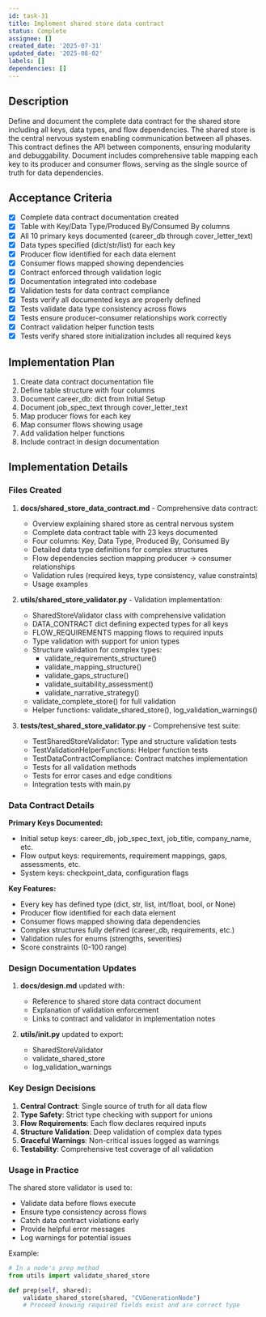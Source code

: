 ```yaml
---
id: task-31
title: Implement shared store data contract
status: Complete
assignee: []
created_date: '2025-07-31'
updated_date: '2025-08-02'
labels: []
dependencies: []
---
```


## Description

Define and document the complete data contract for the shared store including all keys, data types, and flow dependencies. The shared store is the central nervous system enabling communication between all phases. This contract defines the API between components, ensuring modularity and debuggability. Document includes comprehensive table mapping each key to its producer and consumer flows, serving as the single source of truth for data dependencies.

## Acceptance Criteria

- [x] Complete data contract documentation created
- [x] Table with Key/Data Type/Produced By/Consumed By columns
- [x] All 10 primary keys documented (career_db through cover_letter_text)
- [x] Data types specified (dict/str/list) for each key
- [x] Producer flow identified for each data element
- [x] Consumer flows mapped showing dependencies
- [x] Contract enforced through validation logic
- [x] Documentation integrated into codebase
- [x] Validation tests for data contract compliance
- [x] Tests verify all documented keys are properly defined
- [x] Tests validate data type consistency across flows
- [x] Tests ensure producer-consumer relationships work correctly
- [x] Contract validation helper function tests
- [x] Tests verify shared store initialization includes all required keys

## Implementation Plan

1. Create data contract documentation file
2. Define table structure with four columns
3. Document career_db: dict from Initial Setup
4. Document job_spec_text through cover_letter_text
5. Map producer flows for each key
6. Map consumer flows showing usage
7. Add validation helper functions
8. Include contract in design documentation

## Implementation Details

### Files Created

1. **docs/shared_store_data_contract.md** - Comprehensive data contract:
   - Overview explaining shared store as central nervous system
   - Complete data contract table with 23 keys documented
   - Four columns: Key, Data Type, Produced By, Consumed By
   - Detailed data type definitions for complex structures
   - Flow dependencies section mapping producer → consumer relationships
   - Validation rules (required keys, type consistency, value constraints)
   - Usage examples

2. **utils/shared_store_validator.py** - Validation implementation:
   - SharedStoreValidator class with comprehensive validation
   - DATA_CONTRACT dict defining expected types for all keys
   - FLOW_REQUIREMENTS mapping flows to required inputs
   - Type validation with support for union types
   - Structure validation for complex types:
     - validate_requirements_structure()
     - validate_mapping_structure()
     - validate_gaps_structure()
     - validate_suitability_assessment()
     - validate_narrative_strategy()
   - validate_complete_store() for full validation
   - Helper functions: validate_shared_store(), log_validation_warnings()

3. **tests/test_shared_store_validator.py** - Comprehensive test suite:
   - TestSharedStoreValidator: Type and structure validation tests
   - TestValidationHelperFunctions: Helper function tests
   - TestDataContractCompliance: Contract matches implementation
   - Tests for all validation methods
   - Tests for error cases and edge conditions
   - Integration tests with main.py

### Data Contract Details

**Primary Keys Documented:**
- Initial setup keys: career_db, job_spec_text, job_title, company_name, etc.
- Flow output keys: requirements, requirement mappings, gaps, assessments, etc.
- System keys: checkpoint_data, configuration flags

**Key Features:**
- Every key has defined type (dict, str, list, int/float, bool, or None)
- Producer flow identified for each data element
- Consumer flows mapped showing data dependencies
- Complex structures fully defined (career_db, requirements, etc.)
- Validation rules for enums (strengths, severities)
- Score constraints (0-100 range)

### Design Documentation Updates

1. **docs/design.md** updated with:
   - Reference to shared store data contract document
   - Explanation of validation enforcement
   - Links to contract and validator in implementation notes

2. **utils/__init__.py** updated to export:
   - SharedStoreValidator
   - validate_shared_store
   - log_validation_warnings

### Key Design Decisions

1. **Central Contract**: Single source of truth for all data flow
2. **Type Safety**: Strict type checking with support for unions
3. **Flow Requirements**: Each flow declares required inputs
4. **Structure Validation**: Deep validation of complex data types
5. **Graceful Warnings**: Non-critical issues logged as warnings
6. **Testability**: Comprehensive test coverage of all validation

### Usage in Practice

The shared store validator is used to:
- Validate data before flows execute
- Ensure type consistency across flows
- Catch data contract violations early
- Provide helpful error messages
- Log warnings for potential issues

Example:
```python
# In a node's prep method
from utils import validate_shared_store

def prep(self, shared):
    validate_shared_store(shared, "CVGenerationNode")
    # Proceed knowing required fields exist and are correct type
```
